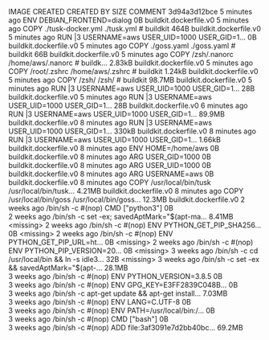 IMAGE               CREATED             CREATED BY                                      SIZE                COMMENT
3d94a3d12bce        5 minutes ago       ENV DEBIAN_FRONTEND=dialog                      0B                  buildkit.dockerfile.v0
<missing>           5 minutes ago       COPY ./tusk-docker.yml ./tusk.yml # buildkit    464B                buildkit.dockerfile.v0
<missing>           5 minutes ago       RUN |3 USERNAME=aws USER_UID=1000 USER_GID=1…   0B                  buildkit.dockerfile.v0
<missing>           5 minutes ago       COPY ./goss.yaml ./goss.yaml # buildkit         66B                 buildkit.dockerfile.v0
<missing>           5 minutes ago       COPY /zsh/.nanorc /home/aws/.nanorc # buildk…   2.83kB              buildkit.dockerfile.v0
<missing>           5 minutes ago       COPY /root/.zshrc /home/aws/.zshrc # buildkit   1.24kB              buildkit.dockerfile.v0
<missing>           5 minutes ago       COPY /zsh/ /zsh/ # buildkit                     98.7MB              buildkit.dockerfile.v0
<missing>           5 minutes ago       RUN |3 USERNAME=aws USER_UID=1000 USER_GID=1…   28B                 buildkit.dockerfile.v0
<missing>           5 minutes ago       RUN |3 USERNAME=aws USER_UID=1000 USER_GID=1…   28B                 buildkit.dockerfile.v0
<missing>           6 minutes ago       RUN |3 USERNAME=aws USER_UID=1000 USER_GID=1…   89.9MB              buildkit.dockerfile.v0
<missing>           8 minutes ago       RUN |3 USERNAME=aws USER_UID=1000 USER_GID=1…   330kB               buildkit.dockerfile.v0
<missing>           8 minutes ago       RUN |3 USERNAME=aws USER_UID=1000 USER_GID=1…   1.66kB              buildkit.dockerfile.v0
<missing>           8 minutes ago       ENV HOME=/home/aws                              0B                  buildkit.dockerfile.v0
<missing>           8 minutes ago       ARG USER_GID=1000                               0B                  buildkit.dockerfile.v0
<missing>           8 minutes ago       ARG USER_UID=1000                               0B                  buildkit.dockerfile.v0
<missing>           8 minutes ago       ARG USERNAME=aws                                0B                  buildkit.dockerfile.v0
<missing>           8 minutes ago       COPY /usr/local/bin/tusk /usr/local/bin/tusk…   4.21MB              buildkit.dockerfile.v0
<missing>           8 minutes ago       COPY /usr/local/bin/goss /usr/local/bin/goss…   12.3MB              buildkit.dockerfile.v0
<missing>           2 weeks ago         /bin/sh -c #(nop)  CMD ["python3"]              0B                  
<missing>           2 weeks ago         /bin/sh -c set -ex;   savedAptMark="$(apt-ma…   8.41MB              
<missing>           2 weeks ago         /bin/sh -c #(nop)  ENV PYTHON_GET_PIP_SHA256…   0B                  
<missing>           2 weeks ago         /bin/sh -c #(nop)  ENV PYTHON_GET_PIP_URL=ht…   0B                  
<missing>           2 weeks ago         /bin/sh -c #(nop)  ENV PYTHON_PIP_VERSION=20…   0B                  
<missing>           3 weeks ago         /bin/sh -c cd /usr/local/bin  && ln -s idle3…   32B                 
<missing>           3 weeks ago         /bin/sh -c set -ex   && savedAptMark="$(apt-…   28.1MB              
<missing>           3 weeks ago         /bin/sh -c #(nop)  ENV PYTHON_VERSION=3.8.5     0B                  
<missing>           3 weeks ago         /bin/sh -c #(nop)  ENV GPG_KEY=E3FF2839C048B…   0B                  
<missing>           3 weeks ago         /bin/sh -c apt-get update && apt-get install…   7.03MB              
<missing>           3 weeks ago         /bin/sh -c #(nop)  ENV LANG=C.UTF-8             0B                  
<missing>           3 weeks ago         /bin/sh -c #(nop)  ENV PATH=/usr/local/bin:/…   0B                  
<missing>           3 weeks ago         /bin/sh -c #(nop)  CMD ["bash"]                 0B                  
<missing>           3 weeks ago         /bin/sh -c #(nop) ADD file:3af3091e7d2bb40bc…   69.2MB              
